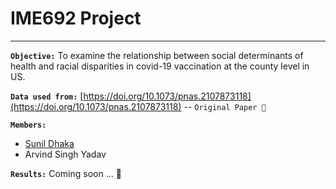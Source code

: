 # IME692 Project
----
**`Objective:`** To examine the relationship between social determinants of health and racial disparities in covid-19 vaccination at the county level in US.

**`Data used from:`**  [https://doi.org/10.1073/pnas.2107873118](https://doi.org/10.1073/pnas.2107873118) -- `Original Paper 💭`

**`Members:`**
- [Sunil Dhaka](https://github.com/sunil-dhaka/)
- Arvind Singh Yadav

**`Results:`** Coming soon ... :smiling_face_with_three_hearts: 